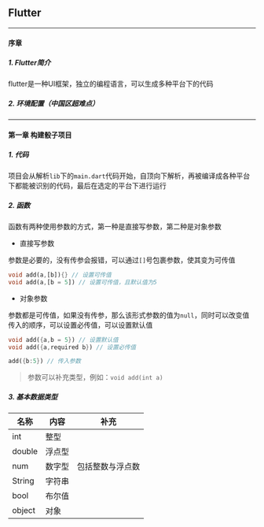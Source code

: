 ## Flutter

---

#### 序章

##### 1. Flutter简介

flutter是一种UI框架，独立的编程语言，可以生成多种平台下的代码

##### 2. 环境配置（中国区超难点）

---

#### 第一章 构建骰子项目

##### 1. 代码

项目会从解析`lib`下的`main.dart`代码开始，自顶向下解析，再被编译成各种平台下都能被识别的代码，最后在选定的平台下进行运行

##### 2. 函数

函数有两种使用参数的方式，第一种是直接写参数，第二种是对象参数

- 直接写参数

参数是必要的，没有传参会报错，可以通过`[]`号包裹参数，使其变为可传值

```dart
void add(a,[b]){} // 设置可传值
void add(a,[b = 5]) // 设置可传值，且默认值为5
```

- 对象参数

参数都是可传值，如果没有传参，那么该形式参数的值为`null`，同时可以改变值传入的顺序，可以设置必传值，可以设置默认值

```dart
void add({a,b = 5}) // 设置默认值
void add({a,required b}) // 设置必传值

add({b:5}) // 传入参数
```

> 参数可以补充类型，例如：`void add(int a)`

##### 3. 基本数据类型

| 名称     | 内容  | 补充       |
| ------ | --- | -------- |
| int    | 整型  |          |
| double | 浮点型 |          |
| num    | 数字型 | 包括整数与浮点数 |
| String | 字符串 |          |
| bool   | 布尔值 |          |
| object | 对象  |          |
